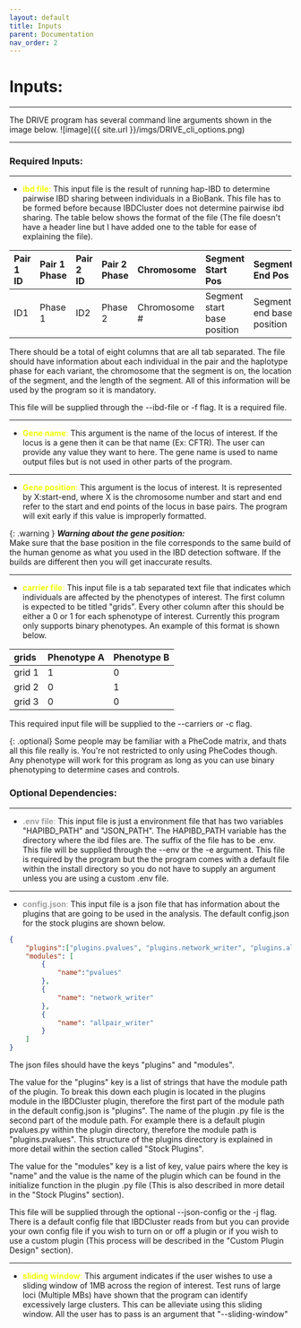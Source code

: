```yaml
---
layout: default 
title: Inputs
parent: Documentation
nav_order: 2
---
```

# Inputs:
---
The DRIVE program has several command line arguments shown in the image below. 
![image]({{ site.url }}/imgs/DRIVE_cli_options.png)
<!-- <img src="{{ site.base_url }}/imgs/DRIVE_cli_options.png" width="600" height="400" /> -->

---

### Required Inputs:
---
* <span style="color: #F0FF00">**ibd file**:</span> This input file is the result of running hap-IBD to determine pairwise IBD sharing between individuals in a BioBank. This file has to be formed before because IBDCluster does not determine pairwise ibd sharing. The table below shows the format of the file (The file doesn't have a header line but I have added one to the table for ease of explaining the file).

| Pair 1 ID | Pair 1 Phase | Pair 2 ID | Pair 2 Phase | Chromosome | Segment Start Pos | Segment End Pos | Segment Length (cM) |
|:----------|:-------------|:----------|:-------------|:-----------|:------------------|:----------------|:---------------|
| ID1   | Phase 1 | ID2 | Phase 2 | Chromosome # | Segment start base position | Segment end base position | Segment length |

There should be a total of eight columns that are all tab separated. The file should have information about each individual in the pair and the haplotype phase for each variant, the chromosome that the segment is on, the location of the segment, and the length of the segment. All of this information will be used by the program so it is mandatory. 

This file will be supplied through the --ibd-file or -f flag. It is a required file.

---

* <span style="color: #F0FF00">**Gene name**:</span> This argument is the name of the locus of interest. If the locus is a gene then it can be that name (Ex: CFTR). The user can provide any value they want to here. The gene name is used to name output files but is not used in other parts of the program. 

---

* <span style="color: #F0FF00">**Gene position**:</span> This argument is the locus of interest. It is represented by X:start-end, where X is the chromosome number and start and end refer to the start and end points of the locus in base pairs. The program will exit early if this value is improperly formatted.


{: .warning }
***Warning about the gene position:***<br>
Make sure that the base position in the file corresponds to the same build of the human genome as what you used in the IBD detection software. If the builds are different then you will get inaccurate results.


---

* <span style="color: #F0FF00">**carrier file**:</span> This input file is a tab separated text file that indicates which individuals are affected by the phenotypes of interest. The first column is expected to be titled "grids". Every other column after this should be either a 0 or 1 for each sphenotype of interest. Currently this program only supports binary phenotypes. An example of this format is shown below.

| grids | Phenotype A | Phenotype B |
|:------|:------------|:------------|
| grid 1|      1      |      0      |
| grid 2|      0      |      1      |
| grid 3|      0      |      0      |

This required input file will be supplied to the --carriers or -c flag. 

{: .optional}
Some people may be familiar with a PheCode matrix, and thats all this file really is. You're not restricted to only using PheCodes though. Any phenotype will work for this program as long as you can use binary phenotyping to determine cases and controls.


### Optional Dependencies:
---

* <span style="color: #A0A0A0">**.env file**:</span> This input file is just a environment file that has two variables "HAPIBD_PATH" and "JSON_PATH". The HAPIBD_PATH variable has the directory where the ibd files are. The suffix of the file has to be .env. This file will be supplied through the --env or the -e argument. This file is required by the program but the the program comes with a default file within the install directory  so you do not have to supply an argument unless you are using a custom .env file.

---

* <span style="color: #A0A0A0">**config.json**:</span> This input file is a json file that has information about the plugins that are going to be used in the analysis. The default config.json for the stock plugins are shown below. 

```json
{
    "plugins":["plugins.pvalues", "plugins.network_writer", "plugins.allpair_writer"],
    "modules": [
        {
            "name":"pvalues"
        },
        {
            "name": "network_writer"
        },
        {
            "name": "allpair_writer"
        }
    ]
}
```
The json files should have the keys "plugins" and "modules". 

The value for the "plugins" key is a list of strings that have the module path of the plugin. To break this down each plugin is located in the plugins module in the IBDCluster plugin, therefore the first part of the module path in the default config.json is "plugins". The name of the plugin .py file is the second part of the module path. For example there is a default plugin pvalues.py within the plugin directory, therefore the module path is "plugins.pvalues".  This structure of the plugins directory is explained in more detail within the section called "Stock Plugins". 

The value for the "modules" key is a list of key, value pairs where the key is "name" and the value is the name of the plugin which can be found in the initialize function in the plugin .py file (This is also described in more detail in the "Stock Plugins" section). 

This file will be supplied through the optional --json-config or the -j flag. There is a default config file that IBDCluster reads from but you can provide your own config file if you wish to turn on or off a plugin or if you wish to use a custom plugin (This process will be described in the "Custom Plugin Design" section).


---
* <span style="color: #F0FF00">**sliding window**:</span> This argument indicates if the user wishes to use a sliding window of 1MB across the region of interest. Test runs of large loci (Multiple MBs) have shown that the program can identify excessively large clusters. This can be alleviate using this sliding window. All the user has to pass is an argument that "--sliding-window"
